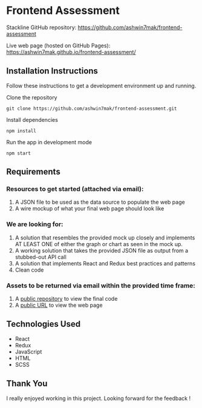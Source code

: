 # Frontend Assessment

Stackline GitHub repository: https://github.com/ashwin7mak/frontend-assessment

Live web page (hosted on GitHub Pages): https://ashwin7mak.github.io/frontend-assessment/

## Installation Instructions

Follow these instructions to get a development environment up and running.

Clone the repository

```
git clone https://github.com/ashwin7mak/frontend-assessment.git
```

Install dependencies

```
npm install
```

Run the app in development mode

```
npm start
```

## Requirements

### Resources to get started (attached via email):

1.  A JSON file to be used as the data source to populate the web page
2.  A wire mockup of what your final web page should look like

### We are looking for:

1.  A solution that resembles the provided mock up closely and implements AT LEAST ONE of either the graph or chart as seen in the mock up.
2.  A working solution that takes the provided JSON file as output from a stubbed-out API call
3.  A solution that implements React and Redux best practices and patterns
4.  Clean code

### Assets to be returned via email within the provided time frame:

1.  A [public repository](https://github.com/ashwin7mak/frontend-assessment) to view the final code
2.  A [public URL](https://ashwin7mak.github.io/frontend-assessment/) to view the web page

## Technologies Used

- React
- Redux
- JavaScript
- HTML
- SCSS


## Thank You

I really enjoyed working in this project. Looking forward for the feedback !
